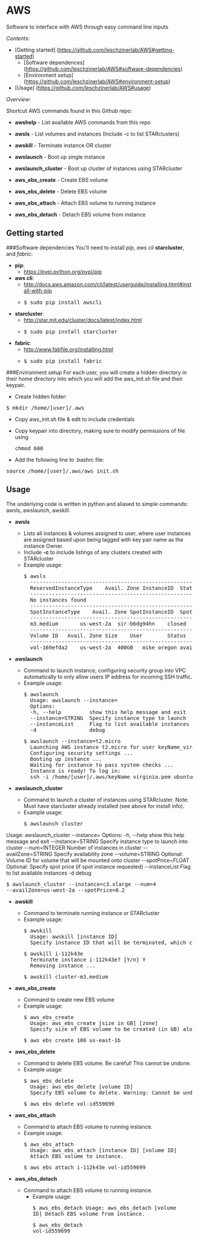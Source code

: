 # AWS
Software to interface with AWS through easy command line inputs

*Contents:*
* [Getting started] (https://github.com/leschzinerlab/AWS#getting-started)
	* [Software dependences] (https://github.com/leschzinerlab/AWS#software-dependencies)
	* [Environment setup] (https://github.com/leschzinerlab/AWS#environment-setup)
* [Usage] (https://github.com/leschzinerlab/AWS#usage)

*Overview:*

Shortcut AWS commands found in this Github repo:

* **awshelp** - List available AWS commands from this repo

* **awsls** - List volumes and instances (Include -c to list STARclusters)

* **awskill** - Terminate instance OR cluster

* **awslaunch** - Boot up single instance

* **awslaunch_cluster** - Boot up cluster of instances using STARcluster 

* **aws_ebs_create** - Create EBS volume

* **aws_ebs_delete** - Delete EBS volume

* **aws_ebs_attach** - Attach EBS volume to running instance

* **aws_ebs_detach** - Detach EBS volume from instance

## Getting started

###Software dependencies 
You'll need to install *pip*, *aws cli* **starcluster**, and *fabric*: 
* **pip**: 
	* https://pypi.python.org/pypi/pip
* **aws cli**:
	* http://docs.aws.amazon.com/cli/latest/userguide/installing.html#install-with-pip
	* <pre>$ sudo pip install awscli</pre>
* **starcluster**: 
	* http://star.mit.edu/cluster/docs/latest/index.html
	* <pre>$ sudo pip install starcluster </pre>
* **fabric**: 
	* http://www.fabfile.org/installing.html
	* <pre>$ sudo pip install fabric</pre>

###Environment setup
For each user, you will create a hidden directory in their home directory into which you will add the aws_init.sh file and their keypair.  

* Create hidden folder: 
<pre>$ mkdir /home/[user]/.aws</pre>

* Copy aws_init.sh file & edit to include credentials

* Copy keypair into directory, making sure to modify permissions of file using <pre>chmod 600</pre>

* Add the following line to .bashrc file: 
<pre>source /home/[user]/.aws/aws_init.sh</pre>

## Usage
The underlying code is written in python and aliased to simple commands: awsls, awslaunch, awskill. 

* **awsls**
	* Lists all instances & volumes assigned to user, where user instances are assigned based upon being tagged with key pair name as the instance Owner. 
	* Include **-c** to include listings of any clusters created with STARcluster 
	* Example usage: 
		<pre>$ awsls
		---------------------------------------------------------------------------------------
		ReservedInstanceType	Avail. Zone	InstanceID	Status	IP Address	User
		---------------------------------------------------------------------------------------
		No instances found
		----------------------------------------------------------------------------------------------------------------------------------------
		SpotInstanceType	Avail. Zone	SpotInstanceID	SpotStatus	InstanceID	Status		IP Address	Price	User	
		----------------------------------------------------------------------------------------------------------------------------------------
		m3.medium		us-west-2a	sir-b6dg94hn	closed		---		---		---		$0.040	mike_oregon
		----------------------------------------------------------------------------------------
		Volume ID	Avail. Zone	Size	User		Status		Instance
		----------------------------------------------------------------------------------------
		vol-169efda2	us-west-2a	400GB	mike_oregon	available	--</pre>
	
* **awslaunch**
	* Command to launch instance, configuring security group into VPC automatically to only allow users IP address for incoming SSH traffic.
	* Example usage: 
		<pre>$ awslaunch
		Usage: awslaunch --instance=<instanceType>
		Options:
  		-h, --help         show this help message and exit
  		--instance=STRING  Specify instance type to launch
  		--instanceList     Flag to list available instances
  		-d                 debug</pre>
		<pre>$ awslaunch --instance=t2.micro
		Launching AWS instance t2.micro for user keyName_virginia
		Configuring security settings ...
		Booting up instance ...
		Waiting for instance to pass system checks ...
		Instance is ready! To log in:
		ssh -i /home/[user]/.aws/keyName_virginia.pem ubuntu@54.209.133.219</pre>

* **awslaunch_cluster**
	* Command to launch a cluster of instances using STARcluster. Note: Must have starcluster already installed (see above for install info). 
	* Example usage: 
		<pre>$ awslaunch_cluster 
Usage: awslaunch_cluster --instance=<instanceType>
Options:
  -h, --help          show this help message and exit
  --instance=STRING   Specify instance type to launch into cluster
  --num=INTEGER       Number of instances in cluster
  --availZone=STRING  Specify availability zone
  --volume=STRING     Optional: Volume ID for volume that will be mounted onto
                      cluster
  --spotPrice=FLOAT   Optional: Specify spot price (if spot instance
                      requested)
  --instanceList      Flag to list available instances
  -d                  debug</pre>
		<pre>$ awslaunch_cluster --instance=c3.xlarge --num=4 --availZone=us-west-2a --spotPrice=0.2</pre>

* **awskill**
	* Command to terminate running instance or STARcluster
	* Example usage: 
		<pre>$ awskill
		Usage: awskill [instance ID]
		Specify instance ID that will be terminated, which can be found using "awsls"</pre>
		<pre>$ awskill i-112k43e
		Terminate instance i-112k43e? [Y/n] Y
		Removing instance ...</pre>
		<pre>$ awskill cluster-m3.medium</pre>

* **aws_ebs_create**
	* Command to create new EBS volume
	* Example usage: 
		<pre>$ aws_ebs_create 
		Usage: aws_ebs_create [size in GB] [zone]
		Specify size of EBS volume to be created (in GB) along with availability zone (e.g. us-east-1b)</pre>
		<pre>$ aws_ebs_create 100 us-east-1b</pre>

* **aws_ebs_delete**
	* Command to delete EBS volume. Be careful! This cannot be undone.
	* Example usage: 
		<pre>$ aws_ebs_delete 
		Usage: aws_ebs_delete [volume ID]
		Specify EBS volume to delete. Warning: Cannot be undone!!</pre>
		<pre>$ aws_ebs_delete vol-id559699</pre>

* **aws_ebs_attach**
	* Command to attach EBS volume to running instance.
	* Example usage: 
		<pre>$ aws_ebs_attach 
		Usage: aws_ebs_attach [instance ID] [volume ID]
		Attach EBS volume to instance.</pre>
		<pre>$ aws_ebs_attach i-112k43e vol-id559699</pre>

* **aws_ebs_detach**
	* Command to attach EBS volume to running instance.
        * Example usage:
                <pre>$ aws_ebs_detach
                Usage: aws_ebs_detach [volume ID]
                Detach EBS volume from instance.</pre>
                <pre>$ aws_ebs_detach vol-id559699</pre>


